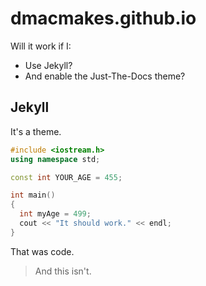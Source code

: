 # dmacmakes.github.io

Will it work if I:
* Use Jekyll?
* And enable the Just-The-Docs theme?

## Jekyll
It's a theme.

```cpp
#include <iostream.h>
using namespace std;

const int YOUR_AGE = 455;

int main()
{
  int myAge = 499;
  cout << "It should work." << endl;
}
```
That was code.
> And this isn't.
